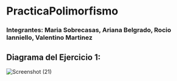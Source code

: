 # PracticaPolimorfismo
### Integrantes: Maria Sobrecasas, Ariana Belgrado, Rocio Ianniello, Valentino Martinez
## Diagrama del Ejercicio 1:
![Screenshot (21)](https://user-images.githubusercontent.com/93661868/211932206-7b3e4567-3220-4a60-b24a-40b010e6aa71.png)
